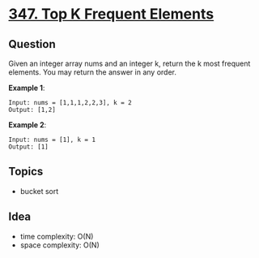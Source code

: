 # [347. Top K Frequent Elements](https://leetcode.com/problems/top-k-frequent-elements/)


## Question
Given an integer array nums and an integer k, return the k most frequent elements. You may return the answer in any order.


**Example 1**:
```
Input: nums = [1,1,1,2,2,3], k = 2
Output: [1,2]
```

**Example 2**:
```
Input: nums = [1], k = 1
Output: [1]
```

## Topics
- bucket sort

## Idea
- time complexity: O(N)
- space complexity: O(N)



